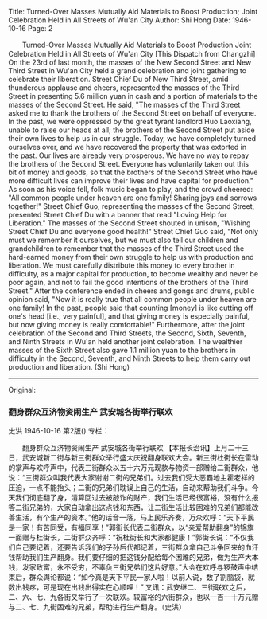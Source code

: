 Title: Turned-Over Masses Mutually Aid Materials to Boost Production; Joint Celebration Held in All Streets of Wu'an City
Author: Shi Hong
Date: 1946-10-16
Page: 2

　　Turned-Over Masses Mutually Aid Materials to Boost Production
    Joint Celebration Held in All Streets of Wu'an City
    [This Dispatch from Changzhi] On the 23rd of last month, the masses of the New Second Street and New Third Street in Wu'an City held a grand celebration and joint gathering to celebrate their liberation. Street Chief Du of New Third Street, amid thunderous applause and cheers, represented the masses of the Third Street in presenting 5.6 million yuan in cash and a portion of materials to the masses of the Second Street. He said, "The masses of the Third Street asked me to thank the brothers of the Second Street on behalf of everyone. In the past, we were oppressed by the great tyrant landlord Huo Laoxiang, unable to raise our heads at all; the brothers of the Second Street put aside their own lives to help us in our struggle. Today, we have completely turned ourselves over, and we have recovered the property that was extorted in the past. Our lives are already very prosperous. We have no way to repay the brothers of the Second Street. Everyone has voluntarily taken out this bit of money and goods, so that the brothers of the Second Street who have more difficult lives can improve their lives and have capital for production." As soon as his voice fell, folk music began to play, and the crowd cheered: "All common people under heaven are one family! Sharing joys and sorrows together!" Street Chief Guo, representing the masses of the Second Street, presented Street Chief Du with a banner that read "Loving Help for Liberation." The masses of the Second Street shouted in unison, "Wishing Street Chief Du and everyone good health!" Street Chief Guo said, "Not only must we remember it ourselves, but we must also tell our children and grandchildren to remember that the masses of the Third Street used the hard-earned money from their own struggle to help us with production and liberation. We must carefully distribute this money to every brother in difficulty, as a major capital for production, to become wealthy and never be poor again, and not to fail the good intentions of the brothers of the Third Street." After the conference ended in cheers and gongs and drums, public opinion said, "Now it is really true that all common people under heaven are one family! In the past, people said that counting [money] is like cutting off one's head [i.e., very painful], and that giving money is especially painful, but now giving money is really comfortable!"
    Furthermore, after the joint celebration of the Second and Third Streets, the Second, Sixth, Seventh, and Ninth Streets in Wu'an held another joint celebration. The wealthier masses of the Sixth Street also gave 1.1 million yuan to the brothers in difficulty in the Second, Seventh, and Ninth Streets to help them carry out production and liberation. (Shi Hong)



<hr /> 

Original: 


### 翻身群众互济物资闹生产  武安城各街举行联欢
史洪
1946-10-16
第2版()
专栏：

　　翻身群众互济物资闹生产
    武安城各街举行联欢
    【本报长治讯】上月二十三日，武安城新二街与新三街群众举行盛大庆祝翻身联欢大会。新三街杜街长在雷动的掌声与欢呼声中，代表三街群众以五十六万元现款与物资一部赠给二街群众，他说：“三街群众叫我代表大家谢谢二街的兄弟们。过去我们受大恶霸地主霍老祥的压迫，一点不能抬头；二街的兄弟们耽误上自己的生活，自动来帮助我们斗争。今天我们彻底翻了身，清算回过去被敲诈的财产，我们生活已经很富裕，没有什么报答二街兄弟的，大家自动拿出这点钱和东西，让二街生活比较困难的兄弟们都能改善生活，有个生产的资本。”他的话音一落，马上民乐齐奏，万众欢呼：“天下平民是一家！有苦同受，有福同享！”郭街长代表二街群众，以“亲爱帮助翻身”的锦旗一面赠与杜街长，二街群众齐呼：“祝杜街长和大家都健康！”郭街长说：“不仅我们自己要记着，还要告诉我们的子孙后代都记着，三街群众拿自己斗争回来的血汗钱帮助我们生产翻身。我们要仔细的把这钱分配给每个困难的兄弟，做为生产大本钱，发家致富，永不受穷，不辜负三街兄弟们这片好意。”大会在欢呼与锣鼓声中结束后，群众舆论都说：“如今真是天下平民一家人啦！以前人说，数了割脑袋，就数出钱疼，可是现在出钱出得实在心顺哩！”
    又讯：武安继二、三街联欢之后，二、六、七、九各街又举行了一次联欢。较富裕的六街群众，也以一百一十万元赠与二、七、九街困难的兄弟，帮助进行生产翻身。（史洪）
